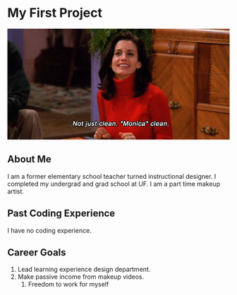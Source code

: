 # My First Project
![Alt Text](nrm_1428945400-moinca.jpg)
## About Me
I am a former elementary school teacher turned instructional designer. I completed my undergrad and grad school at UF. I am a part time makeup artist. 
## Past Coding Experience
I have no coding experience. 
## Career Goals 
1. Lead learning experience design department.
2. Make passive income from makeup videos.  
    1. Freedom to work for myself


